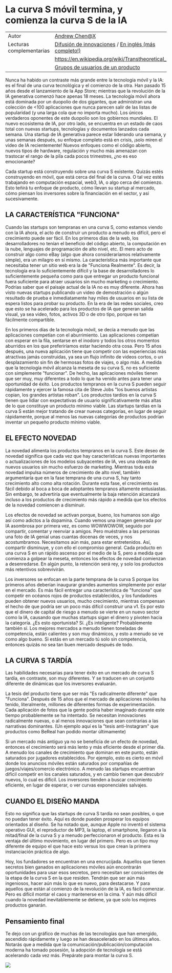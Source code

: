 # La curva S móvil termina, y comienza la curva S de la IA

|||
|-|-|
|Autor| [Andrew Chen@X](https://twitter.com/andrewchen/status/1760698184966504475)|
|Lecturas complementarias|[Difusión de innovaciones](https://es.wikipedia.org/wiki/Difusi%C3%B3n_de_innovaciones) / [En inglés (más completo!)](https://en.wikipedia.org/wiki/Diffusion_of_innovations)
||https://en.wikipedia.org/wiki/Transtheoretical_model
||[Grupos de usuarios de un producto](gruposUsuariosProducto.md)


Nunca ha habido un contraste más grande entre la tecnología móvil y la IA: es el final de una curva tecnológica y el comienzo de la otra. Han pasado 15 años desde el lanzamiento de la App Store; mientras que la revolución de la IA generativa comenzó hace apenas 18 meses. La tecnología móvil ahora está dominada por un duopolio de dos gigantes, que administran una colección de <100 aplicaciones que nunca parecen salir de las listas de popularidad (y una larga cola que no importa mucho). Los únicos verdaderos oponentes de este duopolio son los gobiernos mundiales. El nuevo ecosistema de IA, por otro lado, se encuentra en un estado de caos total con nuevas startups, tecnologías y documentos lanzados cada semana. Una startup de IA generativa parece estar liderando una semana, y unas semanas después, su enfoque completo está en crisis, ¡solo miren el video de IA recientemente! Nuevos enfoques como el código abierto, nuevos tipos de hardware, regulación y mucho más amenazan con trastocar el rango de la pila cada pocos trimestres, ¿no es eso emocionante?

Cada startup está construyendo sobre una curva S existente. Quizás estés construyendo en móvil, que está cerca del final de la curva. O tal vez estés trabajando en computación espacial, web3, IA, o algo cerca del comienzo. Esto teñirá tu enfoque de producto, cómo llevan su startup al mercado, cómo piensan los inversores sobre la financiación en el sector, y así sucesivamente.

## LA CARACTERÍSTICA "FUNCIONA"

Cuando las startups son tempranas en una curva S, como estamos viendo con la IA ahora, el acto de construir un producto a menudo es difícil, pero el crecimiento puede ser fácil. En los primeros días de la web, los desarrolladores no tenían el beneficio del código abierto, la computación en la nube, lenguajes de programación de alto nivel, etc. El mero acto de construir algo como eBay (algo que ahora consideraríamos relativamente simple), era un milagro en sí mismo. La característica más importante que necesitaba tener un sitio web era la de "Funciona Realmente". Es decir, la tecnología era lo suficientemente difícil y la base de desarrolladores lo suficientemente pequeña como para que entregar un producto funcional fuera suficiente para atraer usuarios sin mucho marketing o crecimiento. Podrías saber que el paisaje actual de la IA no es muy diferente. Ahora has visto nuevas startups publicando un video de demostración o algún resultado de prueba e inmediatamente hay miles de usuarios en su lista de espera listos para probar su producto. En la era de las redes sociales, creo que esto se ha acelerado para los productos de IA que generan salida visual, ya sea video, fotos, activos 3D o de otro tipo, porque es tan fácilmente compartible.

En los primeros días de la tecnología móvil, se decía a menudo que las aplicaciones competían con el aburrimiento. Las aplicaciones competían con esperar en la fila, sentarse en el inodoro y todos los otros momentos aburridos en los que preferiríamos estar haciendo otra cosa. Pero 15 años después, una nueva aplicación tiene que competir con las experiencias más atractivas jamás construidas, ya sea un flujo infinito de videos cortos, o un desplazamiento sin fin de hermosas fotos de viajes, o algo más. A medida que la tecnología móvil alcanza la meseta de su curva S, no es suficiente con simplemente "funcionar". De hecho, las aplicaciones móviles tienen que ser muy, muy diferentes a todo lo que ha venido antes para tener una oportunidad de éxito. Los productos tempranos en la curva S pueden seguir rápidamente y ejercer la famosa cita de Steve Jobs "los buenos artistas copian, los grandes artistas roban". Los productos tardíos en la curva S tienen que lidiar con expectativas de usuario significativamente más altas de lo que constituye un producto mínimo viable. Las startups tardías en la curva S están mejor tratando de crear nuevas categorías, en lugar de seguir rápidamente, porque al menos las nuevas categorías de productos podrían inventar un pequeño producto mínimo viable.

## EL EFECTO NOVEDAD

La novedad alimenta los productos tempranos en la curva S. Este deseo de novedad significa que cada vez que hay características nuevas importantes o actualizaciones de los modelos subyacentes de IA, ves una oleada de nuevos usuarios sin mucho esfuerzo de marketing. Mientras toda esta novedad impulsa números de crecimiento de alto nivel, también argumentaría que en la fase temprana de una curva S, hay tanto crecimiento alto como alta rotación. Durante esta fase, el crecimiento es fácil debido al boca a boca de adoptantes tempranos altamente entusiastas. Sin embargo, te advertiría que eventualmente la baja retención alcanzará incluso a los productos de crecimiento más rápido a medida que los efectos de la novedad comiencen a disminuir.

Los efectos de novedad se activan porque, bueno, los humanos son algo así como adictos a la dopamina. Cuando vemos una imagen generada por IA asombrosa por primera vez, es como WOWWOWOW, seguido por compartir, comentar y reenviar a amigos. Pero muéstrales a las personas una foto de IA genial unas cuantas docenas de veces, y nos acostumbramos. Necesitamos aún más, para estar entretenidos. Así, compartir disminuye, y con ello el compromiso general. Cada producto en una curva S en un rápido ascenso por el medio de la S, pero a medida que comienza a golpear la meseta, entonces los efectos de novedad comienzan a desenredarse. En algún punto, la retención será rey, y solo los productos más retentivos sobrevivirán.

Los inversores se enfocan en la parte temprana de la curva S porque los primeros años deberían inaugurar grandes aumentos simplemente por estar en el mercado. Es más fácil entregar una característica de "funciona" que competir en océanos rojos de productos establecidos, y los fundadores pueden obtener nuevos usuarios, mucho crecimiento, mientras compensan el hecho de que podría ser un poco más difícil construir una v1. Es por esto que el dinero de capital de riesgo a menudo se vierte en un nuevo sector como la IA, causando que muchas startups sigan el dinero y pivoten hacia la categoría. ¿Es esto oportunista? Sí. ¿Es inteligente? Probablemente también sí. Los mejores mercados a menudo tienen toneladas de competencia, están calientes y son muy dinámicos, y esto a menudo se ve como algo bueno. Si estás en un mercado tú solo sin competencia, entonces quizás no sea tan buen mercado después de todo.

## LA CURVA S TARDÍA

Las habilidades necesarias para tener éxito en un mercado de curva S tardía, en contraste, son muy diferentes. Y se traducen en un conjunto diferente de dinámicas que los inversores evaluarán.

La tesis del producto tiene que ser más "Es radicalmente diferente" que "Funciona". Después de 15 años que el mercado de aplicaciones móviles ha tenido, literalmente, millones de diferentes formas de experimentación. Cada aplicación de fotos que la gente podría haber imaginado durante este tiempo probablemente se ha intentado. Se necesitan innovaciones radicalmente nuevas, o al menos innovaciones que sean contrarias a las narrativas dominantes. (Un ejemplo aquí es la "tesis anti-Instagram" que productos como BeReal han podido montar últimamente)

Si un mercado más antiguo ya no se beneficia de un efecto de novedad, entonces el crecimiento será más lento y más eficiente desde el primer día. A menudo los canales de crecimiento que dominan en este punto, están saturados por jugadores establecidos. Por ejemplo, esto es cierto en móvil donde los anuncios móviles están saturados por compañías de juegos/viajes/comercio electrónico. A menudo las startups encuentran difícil competir en los canales saturados, y en cambio tienen que descubrir nuevos, lo cual es difícil. Los inversores tienden a buscar crecimiento eficiente, en lugar de esperar, o ver curvas exponenciales salvajes.

## CUANDO EL DISEÑO MANDA

Esto no significa que las startups de curva S tardía no sean posibles, o que no puedan tener éxito. Aquí es donde pueden prosperar los equipos orientados al diseño. Se ha notado que, aunque Apple no inventó el sistema operativo GUI, el reproductor de MP3, la laptop, el smartphone, llegaron a la mitad/final de la curva S y a menudo perfeccionaron el producto. Esta es la ventaja del último movimiento, en lugar del primero. Pero es un tipo muy diferente de equipo el que hace esto versus los que crean la primera instanciación práctica de algo.

Hoy, los fundadores se encuentran en una encrucijada. Aquellos que tienen secretos bien ganados en aplicaciones móviles aún encontrarán oportunidades para usar esos secretos, pero necesitan ser conscientes de la etapa de la curva S en la que residen. Tendrán que ser aún más ingeniosos, hacer aún más lo que es nuevo, para destacarse. Y para aquellos que están al comienzo de la revolución de la IA, es fácil comenzar. Pero es difícil montar el caos y mantenerse en la cima. Y aún más difícil cuando la novedad inevitablemente se detiene, ya que solo los mejores productos ganarán.

## Pensamiento final

Te dejo con un gráfico de muchas de las tecnologías que han emergido, ascendido rápidamente y luego se han desacelerado en los últimos años. Notarás que a medida que la comunicación/publicación/computación moderna ha tomado posesión, la adopción de tecnología se está acelerando cada vez más. Prepárate para montar la curva S.

![](/imagenes/GG9BfE-aYAA28xa.jpeg)
